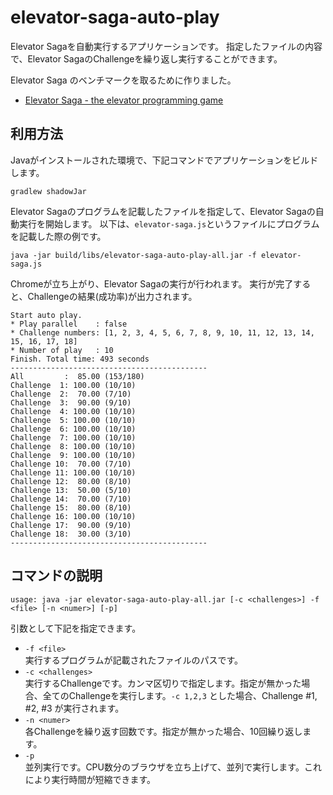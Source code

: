 # elevator-saga-auto-play

Elevator Sagaを自動実行するアプリケーションです。
指定したファイルの内容で、Elevator SagaのChallengeを繰り返し実行することができます。

Elevator Saga のベンチマークを取るために作りました。

* [Elevator Saga \- the elevator programming game](https://play.elevatorsaga.com/)

## 利用方法

Javaがインストールされた環境で、下記コマンドでアプリケーションをビルドします。

```
gradlew shadowJar
```

Elevator Sagaのプログラムを記載したファイルを指定して、Elevator Sagaの自動実行を開始します。
以下は、`elevator-saga.js`というファイルにプログラムを記載した際の例です。

```
java -jar build/libs/elevator-saga-auto-play-all.jar -f elevator-saga.js
```

Chromeが立ち上がり、Elevator Sagaの実行が行われます。
実行が完了すると、Challengeの結果(成功率)が出力されます。

```
Start auto play.
* Play parallel    : false
* Challenge numbers: [1, 2, 3, 4, 5, 6, 7, 8, 9, 10, 11, 12, 13, 14, 15, 16, 17, 18]
* Number of play   : 10
Finish. Total time: 493 seconds
--------------------------------------------
All         :  85.00 (153/180)
Challenge  1: 100.00 (10/10)
Challenge  2:  70.00 (7/10)
Challenge  3:  90.00 (9/10)
Challenge  4: 100.00 (10/10)
Challenge  5: 100.00 (10/10)
Challenge  6: 100.00 (10/10)
Challenge  7: 100.00 (10/10)
Challenge  8: 100.00 (10/10)
Challenge  9: 100.00 (10/10)
Challenge 10:  70.00 (7/10)
Challenge 11: 100.00 (10/10)
Challenge 12:  80.00 (8/10)
Challenge 13:  50.00 (5/10)
Challenge 14:  70.00 (7/10)
Challenge 15:  80.00 (8/10)
Challenge 16: 100.00 (10/10)
Challenge 17:  90.00 (9/10)
Challenge 18:  30.00 (3/10)
--------------------------------------------
```

## コマンドの説明

```
usage: java -jar elevator-saga-auto-play-all.jar [-c <challenges>] -f <file> [-n <numer>] [-p]
```

引数として下記を指定できます。

* `-f <file>`<br>
実行するプログラムが記載されたファイルのパスです。
* `-c <challenges>`<br>
実行するChallengeです。カンマ区切りで指定します。指定が無かった場合、全てのChallengeを実行します。`-c 1,2,3` とした場合、Challenge #1, #2, #3 が実行されます。
* `-n <numer>`<br>
各Challengeを繰り返す回数です。指定が無かった場合、10回繰り返します。
* `-p`<br>
並列実行です。CPU数分のブラウザを立ち上げて、並列で実行します。これにより実行時間が短縮できます。
